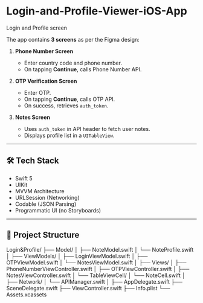 # Login-and-Profile-Viewer-iOS-App
Login and Profile screen

The app contains **3 screens** as per the Figma design:

1. **Phone Number Screen**  
   - Enter country code and phone number.  
   - On tapping **Continue**, calls Phone Number API.

2. **OTP Verification Screen**  
   - Enter OTP.  
   - On tapping **Continue**, calls OTP API.  
   - On success, retrieves `auth_token`.

3. **Notes Screen**  
   - Uses `auth_token` in API header to fetch user notes.  
   - Displays profile list in a `UITableView`.

---

## 🛠️ Tech Stack

- Swift 5  
- UIKit  
- MVVM Architecture  
- URLSession (Networking)  
- Codable (JSON Parsing)  
- Programmatic UI (no Storyboards)  

---

## 📂 Project Structure

Login&Profile/
├── Model/
│ ├── NoteModel.swift
│ └── NoteProfile.swift
│
├── ViewModels/
│ ├── LoginViewModel.swift
│ ├── OTPViewModel.swift
│ └── NotesViewModel.swift
│
├── Views/
│ ├── PhoneNumberViewController.swift
│ ├── OTPViewController.swift
│ ├── NotesViewController.swift
│ └── TableViewCell/
│ └── NoteCell.swift
│
├── Network/
│ └── APIManager.swift
│
├── AppDelegate.swift
├── SceneDelegate.swift
├── ViewController.swift
├── Info.plist
└── Assets.xcassets
